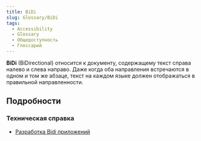 ```yaml
---
title: BiDi
slug: Glossary/BiDi
tags:
  - Accessibility
  - Glossary
  - Общедоступность
  - Глоссарий
---
```


**BiDi** (BiDirectional) относится к документу, содержащему текст справа налево и слева направо. Даже когда оба направления встречаются в одном и том же абзаце, текст на каждом языке должен отображаться в правильной направленности.

## Подробности

### Техническая справка

- [Разработка Bidi приложений](/ru/docs/Archive/B2G_OS/Firefox_OS_apps/Localization/Developing_Bidi_Apps)
